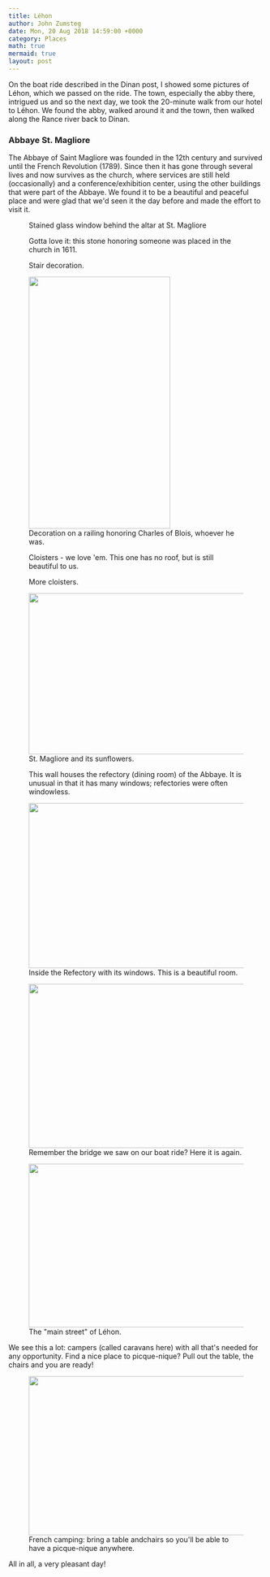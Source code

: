 ```yaml
---
title: Léhon
author: John Zumsteg
date: Mon, 20 Aug 2018 14:59:00 +0000
category: Places
math: true
mermaid: true
layout: post
---
```

<!-- wp:paragraph -->
<p>On the boat ride described in the Dinan post, I showed some pictures of Léhon, which we passed on the ride. The town, especially the abby there, intrigued us and so the next day, we took the 20-minute walk from our hotel to Léhon. We found the abby, walked around it and the town, then walked along the Rance river back to Dinan. </p>
<!-- /wp:paragraph -->

<!-- wp:heading {"level":3} -->
<h3>Abbaye St. Magliore</h3>
<!-- /wp:heading -->

<!-- wp:paragraph -->
<p>The Abbaye of Saint Magliore was founded in the 12th century and survived until the French Revolution (1789). Since then it has gone through several lives and now survives as the church, where services are still held (occasionally) and a conference/exhibition center, using the other buildings that were part of the Abbaye. We found it to be a beautiful and peaceful place and were glad that we'd seen it the day before and made the effort to visit it.</p>
<!-- /wp:paragraph -->

<!-- wp:image {"id":5360,"align":"center"} -->
<figure class = "portrait" class="wp-block-image aligncenter"><img src="http:/assets/images/2018/08/DSC00113.jpg" alt="" class="wp-image-5360"/><figcaption>Stained glass window behind the altar at St. Magliore</figcaption></figure>
<!-- /wp:image -->

<!-- wp:image {"id":5361,"align":"center"} -->
<figure class = "landscape" class="wp-block-image aligncenter"><img src="http:/assets/images/2018/08/DSC00117.jpg" alt="" class="wp-image-5361"/><figcaption>Gotta love it: this stone honoring someone was placed in the church in 1611.</figcaption></figure>
<!-- /wp:image -->

<!-- wp:image {"id":5362,"align":"center"} -->
<figure class = "portrait" class="wp-block-image aligncenter"><img src="http:/assets/images/2018/08/DSC00120.jpg" alt="" class="wp-image-5362"/><figcaption>Stair decoration.</figcaption></figure>
<!-- /wp:image -->

<!-- wp:image {"id":5363,"align":"center","width":279,"height":496} -->
<figure class = "portrait" class="wp-block-image aligncenter is-resized"><img src="http:/assets/images/2018/08/DSC00126.jpg" alt="" class="wp-image-5363" width="279" height="496"/><figcaption>Decoration on a railing honoring Charles of Blois, whoever he was.</figcaption></figure>
<!-- /wp:image -->

<!-- wp:image {"id":5364,"align":"center"} -->
<figure class = "landscape" class="wp-block-image aligncenter"><img src="http:/assets/images/2018/08/DSC00138.jpg" alt="" class="wp-image-5364"/><figcaption>Cloisters - we love 'em. This one has no roof, but is still beautiful to us.</figcaption></figure>
<!-- /wp:image -->

<!-- wp:image {"id":5365,"align":"center"} -->
<figure class = "landscape" class="wp-block-image aligncenter"><img src="http:/assets/images/2018/08/DSC00139.jpg" alt="" class="wp-image-5365"/><figcaption>More cloisters.</figcaption></figure>
<!-- /wp:image -->

<!-- wp:image {"id":5369,"width":564,"height":317} -->
<figure class = "landscape" class="wp-block-image is-resized"><img src="http:/assets/images/2018/08/DSC00149.jpg" alt="" class="wp-image-5369" width="564" height="317"/><figcaption>St. Magliore and its sunflowers.</figcaption></figure>
<!-- /wp:image -->

<!-- wp:image {"id":5366} -->
<figure class = "landscape" class="wp-block-image"><img src="http:/assets/images/2018/08/DSC00143.jpg" alt="" class="wp-image-5366"/><figcaption>This wall houses the refectory (dining room) of the Abbaye. It is unusual in that it has many windows; refectories were often windowless.</figcaption></figure>
<!-- /wp:image -->

<!-- wp:image {"id":5370,"width":579,"height":325} -->
<figure class = "landscape" class="wp-block-image is-resized"><img src="http:/assets/images/2018/08/DSC00153.jpg" alt="" class="wp-image-5370" width="579" height="325"/><figcaption>Inside the Refectory with its windows. This is a beautiful room.</figcaption></figure>
<!-- /wp:image -->

<!-- wp:image {"id":5372,"width":574,"height":323} -->
<figure class = "landscape" class="wp-block-image is-resized"><img src="http:/assets/images/2018/08/DSC00167.jpg" alt="" class="wp-image-5372" width="574" height="323"/><figcaption>Remember the bridge we saw on our boat ride? Here it is again.</figcaption></figure>
<!-- /wp:image -->

<!-- wp:image {"id":5371,"width":573,"height":322} -->
<figure class = "landscape" class="wp-block-image is-resized"><img src="http:/assets/images/2018/08/DSC00165.jpg" alt="" class="wp-image-5371" width="573" height="322"/><figcaption>The "main street" of Léhon.</figcaption></figure>
<!-- /wp:image -->

<!-- wp:paragraph -->
<p>We see this a lot: campers (called caravans here) with all that's needed for any opportunity. Find a nice place to picque-nique? Pull out the table, the chairs and you are ready!</p>
<!-- /wp:paragraph -->

<!-- wp:image {"id":5367,"width":558,"height":313} -->
<figure class = "landscape" class="wp-block-image is-resized"><img src="http:/assets/images/2018/08/DSC00144.jpg" alt="" class="wp-image-5367" width="558" height="313"/><figcaption>French camping: bring a table andchairs so you'll be able to have a picque-nique anywhere.</figcaption></figure>
<!-- /wp:image -->

<!-- wp:paragraph -->
<p>All in all, a very pleasant day!</p>
<!-- /wp:paragraph -->

